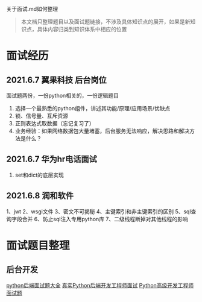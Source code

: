 关于面试.md如何整理
> 本文档只整理题目以及面试题链接，不涉及具体知识点的展开，如果是新知识点，具体内容归类到知识体系中相应的位置

# 面试经历
## 2021.6.7 翼果科技 后台岗位
面试题两份，一份python相关的，一份逻辑题目
1. 选择一个最熟悉的python组件，讲述其功能/原理/应用场景/优缺点
2. 锁、信号量、互斥资源
3. 正则表达式取数据（忘记复习了）
4. 业务经验：如果网络数据包大量堵塞，后台服务无法响应，解决思路和解决方法是什么？

## 2021.6.7 华为hr电话面试
1. set和dict的底层实现

## 2021.6.8 润和软件
1、jwt
2、wsgi文件
3、密文不可揭秘
4、主键索引和非主键索引的区别
5、sql查询字段合并
6、防止sql注入专用python库
7、二级线程断掉对其他线程的影响

# 面试题目整理
## 后台开发
[python后端面试题大全](https://zhuanlan.zhihu.com/p/38226619)
[真实Python后端开发工程师面试](https://zhuanlan.zhihu.com/p/43504771)
[Python高级开发工程师面试题](https://www.cnblogs.com/jhli/p/7128594.html)

